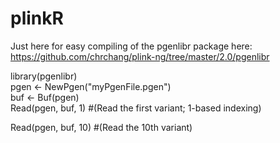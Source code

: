 # plinkR

Just here for easy compiling of the pgenlibr package here: https://github.com/chrchang/plink-ng/tree/master/2.0/pgenlibr  
  
library(pgenlibr)  
pgen <- NewPgen("myPgenFile.pgen")  
buf <- Buf(pgen)  
Read(pgen, buf, 1)  #(Read the first variant; 1-based indexing)  

Read(pgen, buf, 10) #(Read the 10th variant)  
